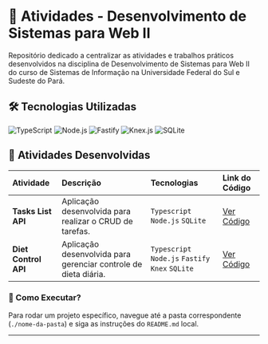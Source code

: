 # 📕 Atividades - Desenvolvimento de Sistemas para Web II

Repositório dedicado a centralizar as atividades e trabalhos práticos 
desenvolvidos na disciplina de Desenvolvimento de Sistemas para Web II do 
curso de Sistemas de Informação na Universidade Federal do Sul e Sudeste do Pará.

## 🛠️ Tecnologias Utilizadas

![TypeScript](https://img.shields.io/badge/TypeScript-3178C6?style=plastic&logo=typescript&logoColor=white)
![Node.js](https://img.shields.io/badge/Node.js-339933?style=plastic&logo=nodedotjs&logoColor=white)
![Fastify](https://img.shields.io/badge/Fastify-000000?style=plastic&logo=fastify&logoColor=white)
![Knex.js](https://img.shields.io/badge/Knex.js-D36422?style=plastic&logo=knexdotjs&logoColor=white)
![SQLite](https://img.shields.io/badge/SQLite-07405E?style=plastic&logo=sqlite&logoColor=white)

## 📝 Atividades Desenvolvidas

| Atividade | Descrição | Tecnologias | Link do Código |
| :--- | :--- | :--- | :--- |
| **Tasks List API** | Aplicação desenvolvida para realizar o CRUD de tarefas. | `Typescript` `Node.js` `SQLite` | [Ver Código](https://github.com/AngeloResplandes/atividades-web2/tree/main/atividade1) |
| **Diet Control API** | Aplicação desenvolvida para gerenciar controle de dieta diária. | `Typescript` `Node.js` `Fastify` `Knex` `SQLite` | [Ver Código](https://github.com/AngeloResplandes/atividades-web2/tree/main/atividade2) |

### 💭 Como Executar?
Para rodar um projeto específico, navegue até a pasta correspondente (`./nome-da-pasta`) e siga as instruções do `README.md` local.

---